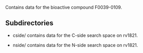 Contains data for the bioactive compound F0039-0109.

## Subdirectories

- cside/ contains data for the C-side search space on rv1821.

- nside/ contains data for the N-side search space on rv1821.

